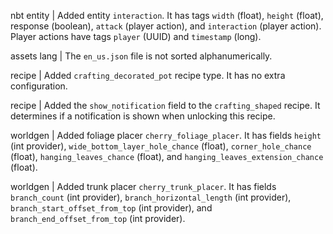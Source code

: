 nbt entity | Added entity `interaction`. It has tags `width` (float), `height` (float), response (boolean), `attack` (player action), and `interaction` (player action). Player actions have tags `player` (UUID) and `timestamp` (long).

assets lang | The `en_us.json` file is not sorted alphanumerically.

recipe | Added `crafting_decorated_pot` recipe type. It has no extra configuration.

recipe | Added the `show_notification` field to the `crafting_shaped` recipe. It determines if a notification is shown when unlocking this recipe.

worldgen | Added foliage placer `cherry_foliage_placer`. It has fields `height` (int provider), `wide_bottom_layer_hole_chance` (float), `corner_hole_chance` (float), `hanging_leaves_chance` (float), and `hanging_leaves_extension_chance` (float).

worldgen | Added trunk placer `cherry_trunk_placer`. It has fields `branch_count` (int provider), `branch_horizontal_length` (int provider), `branch_start_offset_from_top` (int provider), and `branch_end_offset_from_top` (int provider).
